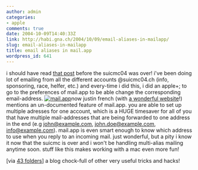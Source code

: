 ```yaml
---
author: admin
categories:
- apple
comments: true
date: 2004-10-09T14:40:33Z
link: http://habi.gna.ch/2004/10/09/email-aliases-in-mailapp/
slug: email-aliases-in-mailapp
title: email aliases in mail.app
wordpress_id: 641
---
```


i should have read [that post](http://www.justinfrench.com/index.php?id=47) before the suicmc04 was over!
i've been doing lot of emailing from all the different accounts @suicmc04.ch (info, sponsoring, race, helfer, etc.) and every-time i did this, i did an apple+; to go to the preferences of mail.app to be able change the corresponding email-address.
[![mail.app](http://habi.gna.ch/blog/images/mail.app-tm.jpg)](http://habi.gna.ch/blog/images/mail.app.jpg)now justin french (with [a wonderful website](http://www.justinfrench.com/)!) mentions an un-documented feature of mail.app. you are able to set up multiple adresses for one account, which is a HUGE timesaver for all of you that have multiple mail-addresses that are being forwarded to one address in the end (e.g john@example.com, john.doe@example.com, info@example.com). mail.app is even smart enough to know which address to use when you reply to an incoming mail.
just wonderful, but a pity i know it now that the suicmc is over and i won't be handling multi-alias mailing anytime soon.
stuff like this makes working with a mac even more fun!

[via [43 folders](http://www.43folders.com/2004/10/adding_addl_ema.html)] a blog chock-full of other very useful tricks and hacks!
